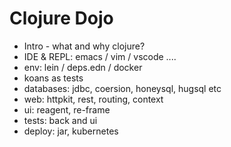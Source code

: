 # Clojure Dojo

* Intro - what and why clojure?
* IDE & REPL: emacs / vim / vscode ....
* env: lein / deps.edn / docker
* koans as tests
* databases: jdbc, coersion, honeysql, hugsql etc
* web: httpkit, rest, routing, context
* ui: reagent, re-frame
* tests: back and ui
* deploy: jar, kubernetes
